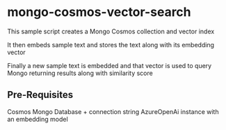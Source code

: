 # mongo-cosmos-vector-search

This sample script creates a Mongo Cosmos collection and vector index

It then embeds sample text and stores the text along with its embedding vector

Finally a new sample text is embedded and that vector is used to query Mongo returning results along with similarity score

## Pre-Requisites

Cosmos Mongo Database + connection string
AzureOpenAi instance with an embedding model
